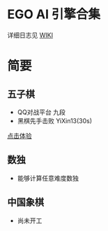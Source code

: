 # EGO AI 引擎合集

详细日志见 [WIKI](https://github.com/tangyan02/ego/wiki)

# 简要

## 五子棋
- QQ对战平台 九段
- 黑棋先手击败 YiXin13(30s)

[点击体验](http://tangyancode.cn:8080/game)

## 数独
- 能够计算任意难度数独

## 中国象棋
- 尚未开工
